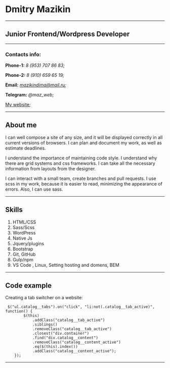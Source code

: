 # Dmitry Mazikin

---

## Junior Frontend/Wordpress Developer

---

### Contacts info:

**Phone-1:** _8 (953) 707 86 83;_

**Phone-2:** _8 (910) 659 65 19;_

**Email:** *mazikindima@mail.ru;*

**Telegram:** _@maz_web;_

[My website](https://fl-dm.ru/ "portfolio");

---

## About me

I can well compose a site of any size, and it will be displayed correctly in all current versions of browsers. I can plan and document my work, as well as estimate deadlines.

I understand the importance of maintaining code style. I understand why there are grid systems and css frameworks. I can take all the necessary information from layouts from the designer.

I can interact with a small team, create branches and pull requests. I use scss in my work, because it is easier to read, minimizing the appearance of errors. Also, I can use sass.

---

## Skills

1. HTML/CSS
2. Sass/Scss
3. WordPress
4. Native Js
5. Jquery/plugins
6. Bootstrap
7. Git, GitHub
8. Gulp/npm
9. VS Code , Linux, Setting hosting and domens, BEM

---

## Code example

Creating a tab switcher on a website:

```
 $("ul.catalog__tabs").on("click", "li:not(.catalog__tab_active)", function() {
        $(this)
            .addClass("catalog__tab_active")
            .siblings()
            .removeClass("catalog__tab_active")
            .closest("div.container")
            .find("div.catalog__content")
            .removeClass("catalog__content_active")
            .eq($(this).index())
            .addClass("catalog__content_active");
    });
```

---
